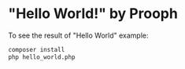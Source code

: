 # "Hello World!" by Prooph

To see the result of "Hello World" example:
```bash
composer install
php hello_world.php
```